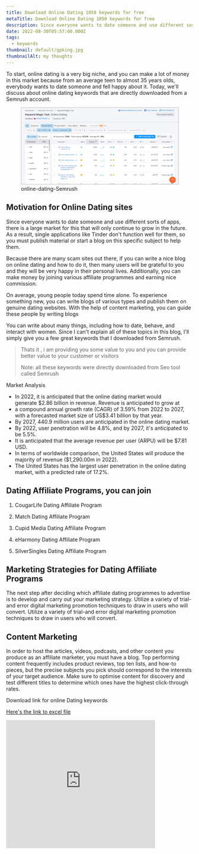 ```yaml
---
title: Download Online Dating 1050 keywords for free
metaTitle: Download Online Dating 1050 keywords for free
description: Since everyone wants to date someone and use different sorts of apps, use these keywords to drive traffic to your blog
date: 2022-08-30T05:57:00.000Z
tags:
  - keywords
thumbnail: default/gpking.jpg
thumbnailAlt: my thoughts
---
```



To start, online dating is a very big niche, and you can make a lot of money in this market because from an average teen  to almost 35 years olds, everybody wants to date someone and fell happy about it. Today, we'll discuss about online dating keywords that are directly downloaded from a Semrush account.

<figure > <img src="/images/keywords/onlinedating.png" width="auto" height="auto" alt="home security keywords" style="border: 1px solid #BBB" /> <figcaption>online-dating-Semrush</figcaption> </figure>

## Motivation for Online Dating sites

Since everyone wants to date someone and use different sorts of apps, there is a large market for this that will only continue to grow in the future. As a result, single applications like Tinder don't function well for them, so you must publish material or start a blog on this specific subject to help them.

Because there are many scam sites out there, if you can write a nice blog on online dating and how to do it, then many users will be grateful to you and they will be very happy in their personal lives. Additionally, you can make money by joining various affiliate programmes and earning nice commission.

On average, young people today spend time alone. To experience something new, you can write blogs of various types and publish them on genuine dating websites. With the help of content marketing,  you can guide these people by writing blogs

You can write about many things, including how to date, behave, and interact with women. Since I can't explain all of these topics in this blog, I'll simply give you a few great keywords that I downloaded from Semrush. 




> Thats it , i am providing you some value to you and you can provide
> better value to your customer or visitors
> 
>   Note: all these keywords were directly downloaded from Seo tool
> called Semrush


Market Analysis

 - In 2022, it is anticipated that the online dating market would   
   generate $2.86 billion in revenue. Revenue is anticipated to grow at 
 -  a compound annual growth rate (CAGR) of 3.59% from 2022 to 2027, with
   a forecasted market size of US$3.41 billion by that year. 
  - By 2027,  440.9 million users are anticipated in the online dating market.
 - By 2022,   user penetration will be 4.8%, and by 2027, it's anticipated
   to   be 5.5%.
  - It is anticipated that the average revenue per user
   (ARPU)   will be $7.81 USD.
   - In terms of worldwide comparison, the United   States will produce the majority of revenue ($1,290.00m in 2022).
   -  The United States has the largest user penetration in the
   online dating    market, with a predicted rate of 17.2%.


## Dating Affiliate Programs, you can join

1. CougarLife Dating Affiliate Program

2. Match Dating Affiliate Program

3. Cupid Media Dating Affiliate Program

4. eHarmony Dating Affiliate Program

5. SilverSingles Dating Affiliate Program

## Marketing Strategies for Dating Affiliate Programs

The next step after deciding which affiliate dating programmes to advertise is to develop and carry out your marketing strategy. Utilize a variety of trial-and error digital marketing promotion techniques to draw in users who will convert.
Utilize a variety of trial-and error digital marketing promotion techniques to draw in users who will convert.

## Content Marketing

In order to host the articles, videos, podcasts, and other content you produce as an affiliate marketer, you must have a blog. Top performing content frequently includes product reviews, top ten lists, and how-to pieces, but the precise subjects you pick should correspond to the interests of your target audience. Make sure to optimise content for discovery and test different titles to determine which ones have the highest click-through rates.

Download link for  online Dating keywords 

[Here's the link to excel file](https://1drv.ms/x/s!AlktrXR9iw3mhTcrL8tliqnaBMsD?e=P4uzun)

<iframe src="https://onedrive.live.com/embed?cid=E60D8B7D74AD2D59&resid=E60D8B7D74AD2D59%21695&authkey=AGklvJjkT46T6pE&em=2" width="402" height="346" frameborder="0" scrolling="no"></iframe>
